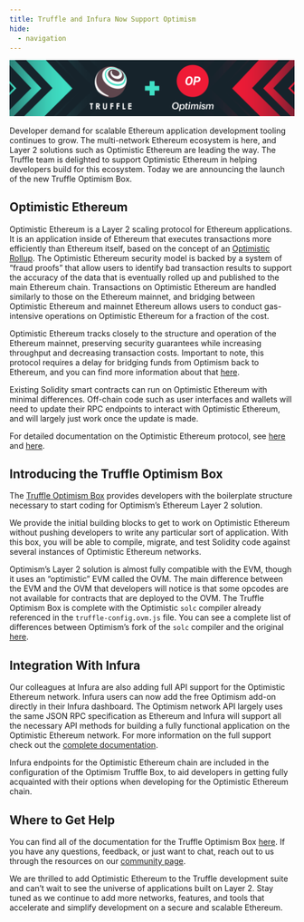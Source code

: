 ```yaml
---
title: Truffle and Infura Now Support Optimism
hide:
  - navigation
---
```


![Truffle, Optimism Collab Image](/img/blog/truffle-and-infura-support-optimism/blog-header.png)

Developer demand for scalable Ethereum application development tooling continues to grow. The multi-network Ethereum ecosystem is here, and Layer 2 solutions such as Optimistic Ethereum are leading the way. The Truffle team is delighted to support Optimistic Ethereum in helping developers build for this ecosystem. Today we are announcing the launch of the new Truffle Optimism Box.

## Optimistic Ethereum

Optimistic Ethereum is a Layer 2 scaling protocol for Ethereum applications. It is an application inside of Ethereum that executes transactions more efficiently than Ethereum itself, based on the concept of an [Optimistic Rollup](https://medium.com/plasma-group/ethereum-smart-contracts-in-l2-optimistic-rollup-2c1cef2ec537). The Optimistic Ethereum security model is backed by a system of “fraud proofs” that allow users to identify bad transaction results to support the accuracy of the data that is eventually rolled up and published to the main Ethereum chain. Transactions on Optimistic Ethereum are handled similarly to those on the Ethereum mainnet, and bridging between Optimistic Ethereum and mainnet Ethereum allows users to conduct gas-intensive operations on Optimistic Ethereum for a fraction of the cost.

Optimistic Ethereum tracks closely to the structure and operation of the Ethereum mainnet, preserving security guarantees while increasing throughput and decreasing transaction costs. Important to note, this protocol requires a delay for bridging funds from Optimism back to Ethereum, and you can find more information about that [here](https://community.optimism.io/docs/developers/bridging.html#understanding-the-fraud-proof-window).

Existing Solidity smart contracts can run on Optimistic Ethereum with minimal differences. Off-chain code such as user interfaces and wallets will need to update their RPC endpoints to interact with Optimistic Ethereum, and will largely just work once the update is made.

For detailed documentation on the Optimistic Ethereum protocol, see [here](https://community.optimism.io/docs/protocol/protocol.html#introduction) and [here](https://community.optimism.io/docs/developers/integration.html).

## Introducing the Truffle Optimism Box

The [Truffle Optimism Box](https://github.com/truffle-box/optimism-box) provides developers with the boilerplate structure necessary to start coding for Optimism’s Ethereum Layer 2 solution.

We provide the initial building blocks to get to work on Optimistic Ethereum without pushing developers to write any particular sort of application. With this box, you will be able to compile, migrate, and test Solidity code against several instances of Optimistic Ethereum networks.

Optimism’s Layer 2 solution is almost fully compatible with the EVM, though it uses an “optimistic” EVM called the OVM. The main difference between the EVM and the OVM that developers will notice is that some opcodes are not available for contracts that are deployed to the OVM. The Truffle Optimism Box is complete with the Optimistic `solc` compiler already referenced in the `truffle-config.ovm.js` file. You can see a complete list of differences between Optimism’s fork of the `solc` compiler and the original [here](https://github.com/ethereum-optimism/solidity/compare/27d51765c0623c9f6aef7c00214e9fe705c331b1...develop-0.6).

## Integration With Infura

Our colleagues at Infura are also adding full API support for the Optimistic Ethereum network. Infura users can now add the free Optimism add-on directly in their Infura dashboard. The Optimism network API largely uses the same JSON RPC specification as Ethereum and Infura will support all the necessary API methods for building a fully functional application on the Optimistic Ethereum network. For more information on the full support check out the [complete documentation](https://infura.io/docs/ethereum#section/Network-Add-Ons/).

Infura endpoints for the Optimistic Ethereum chain are included in the configuration of the Optimism Truffle Box, to aid developers in getting fully acquainted with their options when developing for the Optimistic Ethereum chain.

## Where to Get Help

You can find all of the documentation for the Truffle Optimism Box [here](https://github.com/truffle-box/optimism-box). If you have any questions, feedback, or just want to chat, reach out to us through the resources on our [community page](/community).

We are thrilled to add Optimistic Ethereum to the Truffle development suite and can’t wait to see the universe of applications built on Layer 2. Stay tuned as we continue to add more networks, features, and tools that accelerate and simplify development on a secure and scalable Ethereum.
